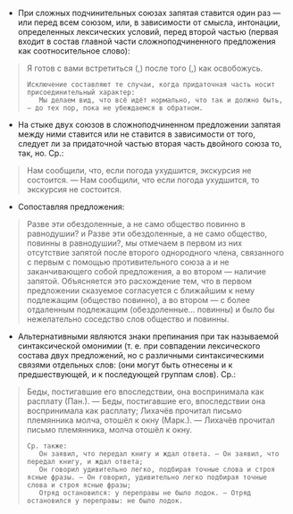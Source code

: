 - При сложных подчинительных союзах запятая ставится один раз — или перед всем союзом, или, в зависимости от смысла, интонации, определенных лексических условий, перед второй частью (первая входит в состав главной части сложноподчиненного предложения как соотносительное слово):
> Я готов с вами встретиться (,) после того (,) как освобожусь.
>
>     Исключение составляют те случаи, когда придаточная часть носит присоединительный характер:
>        Мы делаем вид, что всё идёт нормально, что так и должно быть, — до тех пор, пока не убеждаемся в обратном.
>

- На стыке двух союзов в сложноподчиненном предложении запятая между ними ставится или не ставится в зависимости от того, следует ли за придаточной частью вторая часть двойного союза то, так, но. Ср.:
> Нам сообщили, что, если погода ухудшится, экскурсия не состоится. — Нам сообщили, что если погода ухудшится, то экскурсия не состоится.

- Сопоставляя предложения:
> Разве эти обездоленные, а не само общество повинно в равнодушии? и Разве эти обездоленные, а не само общество, повинны в равнодушии?, мы отмечаем в первом из них отсутствие запятой после второго однородного члена, связанного с первым с помощью противительного союза а и не заканчивающего собой предложения, а во втором — наличие запятой. Объясняется это расхождение тем, что в первом предложении сказуемое согласуется с ближайшим к нему подлежащим (общество повинно), а во втором — с более отдаленным подлежащим (обездоленные… повинны) и было бы нежелательно соседство слов общество и повинны.

- Альтернативными являются знаки препинания при так называемой синтаксической омонимии (т. е. при совпадении лексического состава двух предложений, но с различными синтаксическими связями отдельных слов: (они могут быть отнесены и к предшествующей, и к последующей группам слов). Ср.:
> Беды, постигавшие его впоследствии, она воспринимала как расплату (Пан.). — Беды, постигавшие его, впоследствии она воспринимала как расплату;
> Лихачёв прочитал письмо племянника молча, отошёл к окну (Марк.). — Лихачёв прочитал письмо племянника, молча отошёл к окну.
>
>     Ср. также:
>        Он заявил, что передал книгу и ждал ответа. — Он заявил, что передал книгу, и ждал ответа;
>        Он говорил удивительно легко, подбирая точные слова и строя ясные фразы. — Он говорил, удивительно легко подбирая точные слова и строя ясные фразы;
>        Отряд остановился: у переправы не было лодок. — Отряд остановился у переправы: не было лодок.
>
